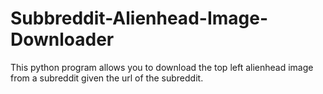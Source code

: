 Subbreddit-Alienhead-Image-Downloader
=====================================
This python program allows you to download the top left alienhead image from a subreddit given the url of the subreddit.
